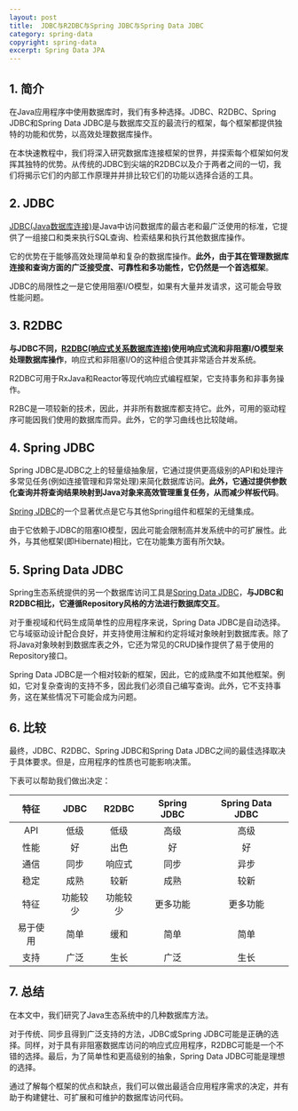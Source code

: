 ```yaml
---
layout: post
title:  JDBC与R2DBC与Spring JDBC与Spring Data JDBC
category: spring-data
copyright: spring-data
excerpt: Spring Data JPA
---
```


## 1. 简介

在Java应用程序中使用数据库时，我们有多种选择。JDBC、R2DBC、Spring JDBC和Spring Data JDBC是与数据库交互的最流行的框架，每个框架都提供独特的功能和优势，以高效处理数据库操作。

在本快速教程中，我们将深入研究数据库连接框架的世界，并探索每个框架如何发挥其独特的优势。从传统的JDBC到尖端的R2DBC以及介于两者之间的一切，我们将揭示它们的内部工作原理并并排比较它们的功能以选择合适的工具。

## 2. JDBC

[JDBC(Java数据库连接)](https://www.baeldung.com/java-jdbc)是Java中访问数据库的最古老和最广泛使用的标准，它提供了一组接口和类来执行SQL查询、检索结果和执行其他数据库操作。

它的优势在于能够高效处理简单和复杂的数据库操作。**此外，由于其在管理数据库连接和查询方面的广泛接受度、可靠性和多功能性，它仍然是一个首选框架**。

JDBC的局限性之一是它使用阻塞I/O模型，如果有大量并发请求，这可能会导致性能问题。

## 3. R2DBC

**与JDBC不同，[R2DBC(响应式关系数据库连接)](https://www.baeldung.com/r2dbc)使用响应式流和非阻塞I/O模型来处理数据库操作**，响应式和非阻塞I/O的这种组合使其非常适合并发系统。

R2DBC可用于RxJava和Reactor等现代响应式编程框架，它支持事务和非事务操作。

R2BC是一项较新的技术，因此，并非所有数据库都支持它。此外，可用的驱动程序可能因我们使用的数据库而异。此外，它的学习曲线也比较陡峭。

## 4. Spring JDBC

Spring JDBC是JDBC之上的轻量级抽象层，它通过提供更高级别的API和处理许多常见任务(例如连接管理和异常处理)来简化数据库访问。**此外，它通过提供参数化查询并将查询结果映射到Java对象来高效管理重复任务，从而减少样板代码**。

[Spring JDBC](https://www.baeldung.com/spring-jdbc-jdbctemplate)的一个显著优点是它与其他Spring组件和框架的无缝集成。

由于它依赖于JDBC的阻塞IO模型，因此可能会限制高并发系统中的可扩展性。此外，与其他框架(即Hibernate)相比，它在功能集方面有所欠缺。

## 5. Spring Data JDBC

Spring生态系统提供的另一个数据库访问工具是[Spring Data JDBC](https://www.baeldung.com/spring-data-jdbc-intro)，**与JDBC和R2DBC相比，它遵循Repository风格的方法进行数据库交互**。

对于重视域和代码生成简单性的应用程序来说，Spring Data JDBC是自动选择。它与域驱动设计配合良好，并支持使用注解和约定将域对象映射到数据库表。除了将Java对象映射到数据库表之外，它还为常见的CRUD操作提供了易于使用的Repository接口。

Spring Data JDBC是一个相对较新的框架，因此，它的成熟度不如其他框架。例如，它对复杂查询的支持不多，因此我们必须自己编写查询。此外，它不支持事务，这在某些情况下可能会成为问题。

## 6. 比较

最终，JDBC、R2DBC、Spring JDBC和Spring Data JDBC之间的最佳选择取决于具体要求。但是，应用程序的性质也可能影响决策。

下表可以帮助我们做出决定：

|  特征  |  JDBC  | R2DBC | Spring JDBC | Spring Data JDBC |
|:----:|:------:|:-----:|:-----------:|:----------------:|
| API  |   低级   |  低级   |     高级      |        高级        |
|  性能  |   好    |  出色   |      好      |        好         |
|  通信  |   同步   |  响应式  |     同步      |        异步        |
|  稳定  |   成熟   |  较新   |     成熟      |        较新        |
|  特征  |  功能较少  | 功能较少  |    更多功能     |       更多功能       |
| 易于使用 |   简单   |  缓和   |     简单      |        简单        |
|  支持  |   广泛   |  生长   |     广泛      |        生长        |

## 7. 总结

在本文中，我们研究了Java生态系统中的几种数据库方法。

对于传统、同步且得到广泛支持的方法，JDBC或Spring JDBC可能是正确的选择。同样，对于具有非阻塞数据库访问的响应式应用程序，R2DBC可能是一个不错的选择。最后，为了简单性和更高级别的抽象，Spring Data JDBC可能是理想的选择。

通过了解每个框架的优点和缺点，我们可以做出最适合应用程序需求的决定，并有助于构建健壮、可扩展和可维护的数据库访问代码。